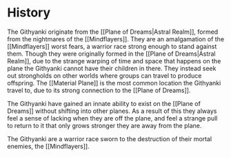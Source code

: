 # History
The Githyanki originate from the [[Plane of Dreams|Astral Realm]], formed from the nightmares of the [[Mindflayers]]. They are an amalgamation of the [[Mindflayers]] worst fears, a warrior race strong enough to stand against them. Though they were originally formed in the [[Plane of Dreams|Astral Realm]], due to the strange warping of time and space that happens on the plane the Githyanki cannot have their children in there. They instead seek out strongholds on other worlds where groups can travel to produce offspring. The [[Material Plane]] is the most common location the Githyanki travel to, due to its strong connection to the [[Plane of Dreams]].

The Githyanki have gained an innate ability to exist on the [[Plane of Dreams]] without shifting into other planes. As a result of this they always feel a sense of lacking when they are off the plane, and feel a strange pull to return to it that only grows stronger they are away from the plane.

The Githyanki are a warrior race sworn to the destruction of their mortal enemies, the [[Mindflayers]].